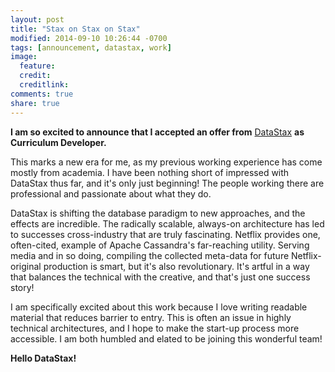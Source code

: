 ```yaml
---
layout: post
title: "Stax on Stax on Stax"
modified: 2014-09-10 10:26:44 -0700
tags: [announcement, datastax, work]
image:
  feature:
  credit:
  creditlink:
comments: true
share: true
---
```


**I am so excited to announce that I accepted an offer from** [DataStax](http://datastax.com) **as Curriculum Developer.**

This marks a new era for me, as my previous working experience has come mostly from academia.
I have been nothing short of impressed with DataStax thus far, and it's only just beginning!
The people working there are professional and passionate about what they do.

DataStax is shifting the database paradigm to new approaches, and the effects are incredible.
The radically scalable, always-on architecture has led to successes cross-industry that are truly fascinating.
Netflix provides one, often-cited, example of Apache Cassandra's far-reaching utility.
Serving media and in so doing, compiling the collected meta-data for future Netflix-original production is smart, but it's also revolutionary.
It's artful in a way that balances the technical with the creative, and that's just one success story!

I am specifically excited about this work because I love writing readable material that reduces barrier to entry.
This is often an issue in highly technical architectures, and I hope to make the start-up process more accessible.
I am both humbled and elated to be joining this wonderful team!

**Hello DataStax!**
